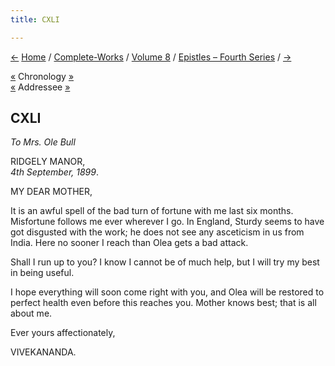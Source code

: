 ```yaml
---
title: CXLI

---
```

<div>

[←](140_rakhal.htm) [Home](../../../index.htm) /
[Complete-Works](../../complete_works.htm) / [Volume
8](../volume_8_contents.htm) / [Epistles – Fourth
Series](epistles_fourth_series_contents.htm) / [→](142_sturdy.htm)

  

[«](../../volume_6/epistles_second_series/147_mrs_bull.htm) Chronology
[»](142_sturdy.htm)  
[«](../../volume_6/epistles_second_series/147_mrs_bull.htm) Addressee
[»](../../volume_9/letters_fifth_series/153_mrs_bull.htm)

## CXLI

*To Mrs. Ole Bull*

RIDGELY MANOR,  
*4th September, 1899*.

MY DEAR MOTHER,

It is an awful spell of the bad turn of fortune with me last six months.
Misfortune follows me ever wherever I go. In England, Sturdy seems to
have got disgusted with the work; he does not see any asceticism in us
from India. Here no sooner I reach than Olea gets a bad attack.

Shall I run up to you? I know I cannot be of much help, but I will try
my best in being useful.

I hope everything will soon come right with you, and Olea will be
restored to perfect health even before this reaches you. Mother knows
best; that is all about me.

Ever yours affectionately,

VIVEKANANDA.

</div>
